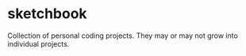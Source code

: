 sketchbook
==========

Collection of personal coding projects. They may or may not grow into individual projects.
